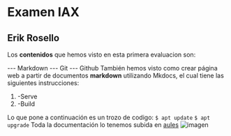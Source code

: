 # Examen IAX
## Erik Rosello

Los **contenidos** que hemos visto en esta primera evaluacion son:

--- Markdown
--- Git
--- Github
También hemos visto como crear página web a partir de documentos **markdown** utilizando Mkdocs, el cual tiene las siguientes instrucciones:
1. -Serve
2. -Build

Lo que pone a continuación es un trozo de codigo:
`$ apt update`
`$ apt upgrade`
Toda la documentación lo tenemos subida en [aules](https://aules.edu.gva.es/fp/)
![imagen](/home/erik/Escritorio/1/índice.png)

